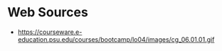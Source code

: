 # Web Sources
* https://courseware.e-education.psu.edu/courses/bootcamp/lo04/images/cg_06.01.01.gif

